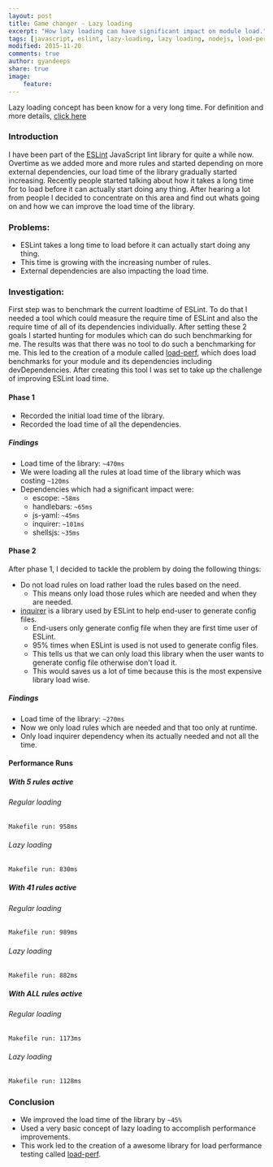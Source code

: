 ```yaml
---
layout: post
title: Game changer - Lazy loading
excerpt: "How lazy loading can have significant impact on module load."
tags: [javascript, eslint, lazy-loading, lazy loading, nodejs, load-perf]
modified: 2015-11-20
comments: true
author: gyandeeps
share: true
image:
    feature:
---
```


Lazy loading concept has been know for a very long time. For definition and more details, [click here](https://en.wikipedia.org/wiki/Lazy_loading)


### Introduction

I have been part of the [ESLint](http://eslint.org/) JavaScript lint library for quite a while now. Overtime as we added more and more rules and started depending on more external dependencies, our load time of the library gradually started increasing. Recently people started talking about how it takes a long time for to load before it can actually start doing any thing. After hearing a lot from people I decided to concentrate on this area and find out whats going on and how we can improve the load time of the library.

### Problems:

* ESLint takes a long time to load before it can actually start doing any thing.
* This time is growing with the increasing number of rules.
* External dependencies are also impacting the load time.

### Investigation:

First step was to benchmark the current loadtime of ESLint. To do that I needed a tool which could measure the require time of ESLint and also the require time of all of its dependencies individually. After setting these 2 goals I started hunting for modules which can do such benchmarking for me. The results was that there was no tool to do such a benchmarking for me.
This led to the creation of a module called [load-perf](https://www.npmjs.com/package/load-perf), which does load benchmarks for your module and its dependencies including devDependencies. After creating this tool I was set to take up the challenge of improving ESLint load time.

#### Phase 1

* Recorded the initial load time of the library.
* Recorded the load time of all the dependencies.

##### Findings

* Load time of the library: `~470ms`
* We were loading all the rules at load time of the library which was costing `~120ms`
* Dependencies which had a significant impact were:
    * escope: `~58ms`
    * handlebars: `~65ms`
    * js-yaml: `~45ms`
    * inquirer: `~101ms`
    * shellsjs: `~35ms`

#### Phase 2

After phase 1, I decided to tackle the problem by doing the following things:

* Do not load rules on load rather load the rules based on the need.
    * This means only load those rules which are needed and when they are needed.
* [inquirer](https://www.npmjs.com/package/inquirer) is a library used by ESLint to help end-user to generate config files.
    * End-users only generate config file when they are first time user of ESLint.
    * 95% times when ESLint is used is not used to generate config files.
    * This tells us that we can only load this library when the user wants to generate config file otherwise don't load it.
    * This would saves us a lot of time because this is the most expensive library load wise.

##### Findings

* Load time of the library: ``~270ms``
* Now we only load rules which are needed and that too only at runtime.
* Only load inquirer dependency when its actually needed and not all the time.

#### Performance Runs

##### With 5 rules active

###### Regular loading

```sh
Makefile run: 958ms
```

###### Lazy loading

```sh
Makefile run: 830ms
```

##### With 41 rules active

###### Regular loading

```sh
Makefile run: 989ms
```

###### Lazy loading

```sh
Makefile run: 882ms
```

##### With ALL rules active

###### Regular loading

```sh
Makefile run: 1173ms
```

###### Lazy loading

```sh
Makefile run: 1128ms
```

### Conclusion

* We improved the load time of the library by `~45%`
* Used a very basic concept of lazy loading to accomplish performance improvements.
* This work led to the creation of a awesome library for load performance testing called [load-perf](https://www.npmjs.com/package/load-perf).


